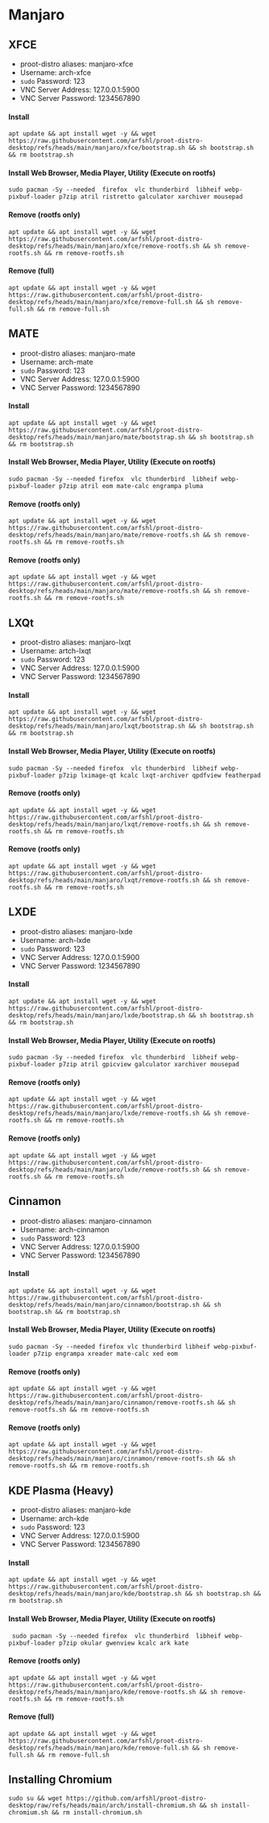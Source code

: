 # Manjaro

## XFCE
- proot-distro aliases: manjaro-xfce
- Username: arch-xfce
- `sudo` Password: 123
- VNC Server Address: 127.0.0.1:5900
- VNC Server Password: 1234567890


#### Install
    apt update && apt install wget -y && wget https://raw.githubusercontent.com/arfshl/proot-distro-desktop/refs/heads/main/manjaro/xfce/bootstrap.sh && sh bootstrap.sh && rm bootstrap.sh

#### Install Web Browser, Media Player, Utility (Execute on rootfs)
    sudo pacman -Sy --needed  firefox  vlc thunderbird  libheif webp-pixbuf-loader p7zip atril ristretto galculator xarchiver mousepad 

#### Remove (rootfs only)
    apt update && apt install wget -y && wget https://raw.githubusercontent.com/arfshl/proot-distro-desktop/refs/heads/main/manjaro/xfce/remove-rootfs.sh && sh remove-rootfs.sh && rm remove-rootfs.sh
#### Remove (full)
    apt update && apt install wget -y && wget https://raw.githubusercontent.com/arfshl/proot-distro-desktop/refs/heads/main/manjaro/xfce/remove-full.sh && sh remove-full.sh && rm remove-full.sh    

## MATE
- proot-distro aliases: manjaro-mate
- Username: arch-mate
- `sudo` Password: 123
- VNC Server Address: 127.0.0.1:5900
- VNC Server Password: 1234567890


#### Install
    apt update && apt install wget -y && wget https://raw.githubusercontent.com/arfshl/proot-distro-desktop/refs/heads/main/manjaro/mate/bootstrap.sh && sh bootstrap.sh && rm bootstrap.sh

#### Install Web Browser, Media Player, Utility (Execute on rootfs)
    sudo pacman -Sy --needed firefox  vlc thunderbird  libheif webp-pixbuf-loader p7zip atril eom mate-calc engrampa pluma

#### Remove (rootfs only)
    apt update && apt install wget -y && wget https://raw.githubusercontent.com/arfshl/proot-distro-desktop/refs/heads/main/manjaro/mate/remove-rootfs.sh && sh remove-rootfs.sh && rm remove-rootfs.sh
#### Remove (rootfs only)
    apt update && apt install wget -y && wget https://raw.githubusercontent.com/arfshl/proot-distro-desktop/refs/heads/main/manjaro/mate/remove-rootfs.sh && sh remove-rootfs.sh && rm remove-rootfs.sh


## LXQt
- proot-distro aliases: manjaro-lxqt
- Username: artch-lxqt
- `sudo` Password: 123
- VNC Server Address: 127.0.0.1:5900
- VNC Server Password: 1234567890


#### Install
    apt update && apt install wget -y && wget https://raw.githubusercontent.com/arfshl/proot-distro-desktop/refs/heads/main/manjaro/lxqt/bootstrap.sh && sh bootstrap.sh && rm bootstrap.sh

#### Install Web Browser, Media Player, Utility (Execute on rootfs)
    sudo pacman -Sy --needed firefox  vlc thunderbird  libheif webp-pixbuf-loader p7zip lximage-qt kcalc lxqt-archiver qpdfview featherpad

#### Remove (rootfs only)
    apt update && apt install wget -y && wget https://raw.githubusercontent.com/arfshl/proot-distro-desktop/refs/heads/main/manjaro/lxqt/remove-rootfs.sh && sh remove-rootfs.sh && rm remove-rootfs.sh
#### Remove (rootfs only)
    apt update && apt install wget -y && wget https://raw.githubusercontent.com/arfshl/proot-distro-desktop/refs/heads/main/manjaro/lxqt/remove-rootfs.sh && sh remove-rootfs.sh && rm remove-rootfs.sh

    
## LXDE
- proot-distro aliases: manjaro-lxde
- Username: arch-lxde
- `sudo` Password: 123
- VNC Server Address: 127.0.0.1:5900
- VNC Server Password: 1234567890


#### Install
    apt update && apt install wget -y && wget https://raw.githubusercontent.com/arfshl/proot-distro-desktop/refs/heads/main/manjaro/lxde/bootstrap.sh && sh bootstrap.sh && rm bootstrap.sh

#### Install Web Browser, Media Player, Utility (Execute on rootfs)
    sudo pacman -Sy --needed firefox  vlc thunderbird  libheif webp-pixbuf-loader p7zip atril gpicview galculator xarchiver mousepad 

#### Remove (rootfs only)
    apt update && apt install wget -y && wget https://raw.githubusercontent.com/arfshl/proot-distro-desktop/refs/heads/main/manjaro/lxde/remove-rootfs.sh && sh remove-rootfs.sh && rm remove-rootfs.sh
#### Remove (rootfs only)
    apt update && apt install wget -y && wget https://raw.githubusercontent.com/arfshl/proot-distro-desktop/refs/heads/main/manjaro/lxde/remove-rootfs.sh && sh remove-rootfs.sh && rm remove-rootfs.sh

## Cinnamon
- proot-distro aliases: manjaro-cinnamon
- Username: arch-cinnamon
- `sudo` Password: 123
- VNC Server Address: 127.0.0.1:5900
- VNC Server Password: 1234567890


#### Install
    apt update && apt install wget -y && wget https://raw.githubusercontent.com/arfshl/proot-distro-desktop/refs/heads/main/manjaro/cinnamon/bootstrap.sh && sh bootstrap.sh && rm bootstrap.sh

#### Install Web Browser, Media Player, Utility (Execute on rootfs)
    sudo pacman -Sy --needed firefox vlc thunderbird libheif webp-pixbuf-loader p7zip engrampa xreader mate-calc xed eom

#### Remove (rootfs only)
    apt update && apt install wget -y && wget https://raw.githubusercontent.com/arfshl/proot-distro-desktop/refs/heads/main/manjaro/cinnamon/remove-rootfs.sh && sh remove-rootfs.sh && rm remove-rootfs.sh
#### Remove (rootfs only)
    apt update && apt install wget -y && wget https://raw.githubusercontent.com/arfshl/proot-distro-desktop/refs/heads/main/manjaro/cinnamon/remove-rootfs.sh && sh remove-rootfs.sh && rm remove-rootfs.sh

## KDE Plasma (Heavy)
- proot-distro aliases: manjaro-kde
- Username: arch-kde
- `sudo` Password: 123
- VNC Server Address: 127.0.0.1:5900
- VNC Server Password: 1234567890

#### Install
    apt update && apt install wget -y && wget https://raw.githubusercontent.com/arfshl/proot-distro-desktop/refs/heads/main/manjaro/kde/bootstrap.sh && sh bootstrap.sh && rm bootstrap.sh

#### Install Web Browser, Media Player, Utility (Execute on rootfs)
     sudo pacman -Sy --needed firefox  vlc thunderbird  libheif webp-pixbuf-loader p7zip okular gwenview kcalc ark kate
#### Remove (rootfs only)
    apt update && apt install wget -y && wget https://raw.githubusercontent.com/arfshl/proot-distro-desktop/refs/heads/main/manjaro/kde/remove-rootfs.sh && sh remove-rootfs.sh && rm remove-rootfs.sh
#### Remove (full)
    apt update && apt install wget -y && wget https://raw.githubusercontent.com/arfshl/proot-distro-desktop/refs/heads/main/manjaro/kde/remove-full.sh && sh remove-full.sh && rm remove-full.sh

## Installing Chromium
    sudo su && wget https://github.com/arfshl/proot-distro-desktop/raw/refs/heads/main/arch/install-chromium.sh && sh install-chromium.sh && rm install-chromium.sh
